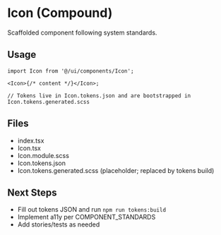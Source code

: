 # Icon (Compound)

Scaffolded component following system standards.

## Usage

```tsx
import Icon from '@/ui/components/Icon';

<Icon>{/* content */}</Icon>;

// Tokens live in Icon.tokens.json and are bootstrapped in Icon.tokens.generated.scss
```

## Files

- index.tsx
- Icon.tsx
- Icon.module.scss
- Icon.tokens.json
- Icon.tokens.generated.scss (placeholder; replaced by tokens build)

## Next Steps

- Fill out tokens JSON and run `npm run tokens:build`
- Implement a11y per COMPONENT_STANDARDS
- Add stories/tests as needed
